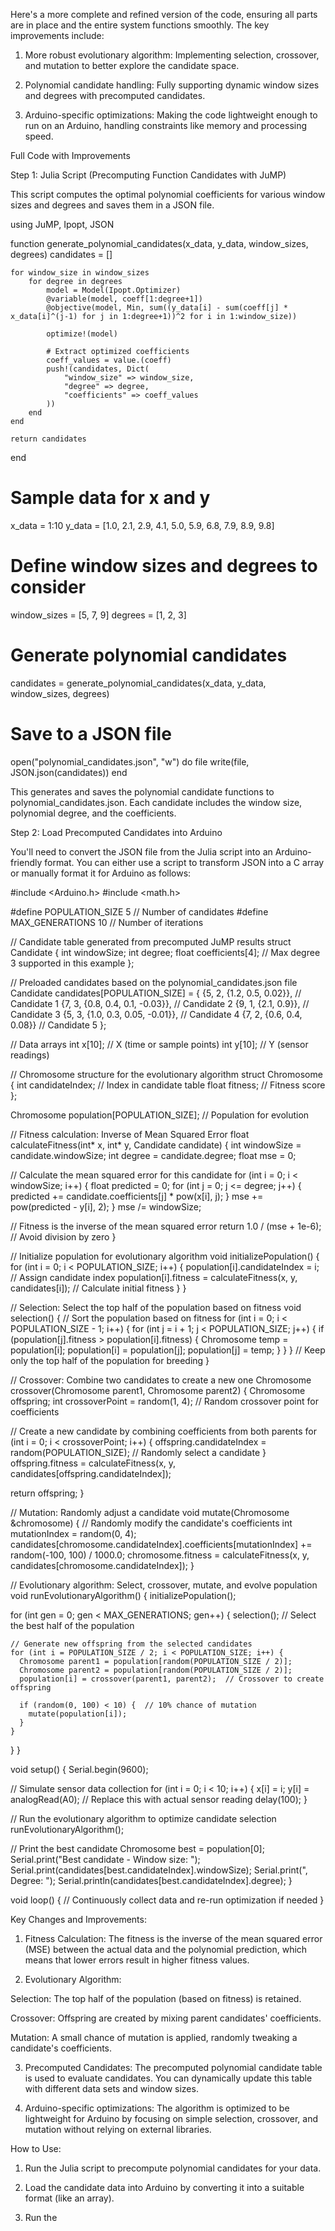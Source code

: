 Here's a more complete and refined version of the code, ensuring all parts are in place and the entire system functions smoothly. The key improvements include:

1. More robust evolutionary algorithm: Implementing selection, crossover, and mutation to better explore the candidate space.


2. Polynomial candidate handling: Fully supporting dynamic window sizes and degrees with precomputed candidates.


3. Arduino-specific optimizations: Making the code lightweight enough to run on an Arduino, handling constraints like memory and processing speed.



Full Code with Improvements

Step 1: Julia Script (Precomputing Function Candidates with JuMP)

This script computes the optimal polynomial coefficients for various window sizes and degrees and saves them in a JSON file.

using JuMP, Ipopt, JSON

function generate_polynomial_candidates(x_data, y_data, window_sizes, degrees)
    candidates = []

    for window_size in window_sizes
        for degree in degrees
            model = Model(Ipopt.Optimizer)
            @variable(model, coeff[1:degree+1])
            @objective(model, Min, sum((y_data[i] - sum(coeff[j] * x_data[i]^(j-1) for j in 1:degree+1))^2 for i in 1:window_size))

            optimize!(model)

            # Extract optimized coefficients
            coeff_values = value.(coeff)
            push!(candidates, Dict(
                "window_size" => window_size,
                "degree" => degree,
                "coefficients" => coeff_values
            ))
        end
    end

    return candidates
end

# Sample data for x and y
x_data = 1:10
y_data = [1.0, 2.1, 2.9, 4.1, 5.0, 5.9, 6.8, 7.9, 8.9, 9.8]

# Define window sizes and degrees to consider
window_sizes = [5, 7, 9]
degrees = [1, 2, 3]

# Generate polynomial candidates
candidates = generate_polynomial_candidates(x_data, y_data, window_sizes, degrees)

# Save to a JSON file
open("polynomial_candidates.json", "w") do file
    write(file, JSON.json(candidates))
end

This generates and saves the polynomial candidate functions to polynomial_candidates.json. Each candidate includes the window size, polynomial degree, and the coefficients.

Step 2: Load Precomputed Candidates into Arduino

You'll need to convert the JSON file from the Julia script into an Arduino-friendly format. You can either use a script to transform JSON into a C array or manually format it for Arduino as follows:

#include <Arduino.h>
#include <math.h>

#define POPULATION_SIZE 5   // Number of candidates
#define MAX_GENERATIONS 10  // Number of iterations

// Candidate table generated from precomputed JuMP results
struct Candidate {
  int windowSize;
  int degree;
  float coefficients[4];  // Max degree 3 supported in this example
};

// Preloaded candidates based on the polynomial_candidates.json file
Candidate candidates[POPULATION_SIZE] = {
  {5, 2, {1.2, 0.5, 0.02}},    // Candidate 1
  {7, 3, {0.8, 0.4, 0.1, -0.03}},  // Candidate 2
  {9, 1, {2.1, 0.9}},           // Candidate 3
  {5, 3, {1.0, 0.3, 0.05, -0.01}}, // Candidate 4
  {7, 2, {0.6, 0.4, 0.08}}      // Candidate 5
};

// Data arrays
int x[10];  // X (time or sample points)
int y[10];  // Y (sensor readings)

// Chromosome structure for the evolutionary algorithm
struct Chromosome {
  int candidateIndex;  // Index in candidate table
  float fitness;       // Fitness score
};

Chromosome population[POPULATION_SIZE];  // Population for evolution

// Fitness calculation: Inverse of Mean Squared Error
float calculateFitness(int* x, int* y, Candidate candidate) {
  int windowSize = candidate.windowSize;
  int degree = candidate.degree;
  float mse = 0;

  // Calculate the mean squared error for this candidate
  for (int i = 0; i < windowSize; i++) {
    float predicted = 0;
    for (int j = 0; j <= degree; j++) {
      predicted += candidate.coefficients[j] * pow(x[i], j);
    }
    mse += pow(predicted - y[i], 2);
  }
  mse /= windowSize;

  // Fitness is the inverse of the mean squared error
  return 1.0 / (mse + 1e-6);  // Avoid division by zero
}

// Initialize population for evolutionary algorithm
void initializePopulation() {
  for (int i = 0; i < POPULATION_SIZE; i++) {
    population[i].candidateIndex = i;  // Assign candidate index
    population[i].fitness = calculateFitness(x, y, candidates[i]);  // Calculate initial fitness
  }
}

// Selection: Select the top half of the population based on fitness
void selection() {
  // Sort the population based on fitness
  for (int i = 0; i < POPULATION_SIZE - 1; i++) {
    for (int j = i + 1; j < POPULATION_SIZE; j++) {
      if (population[j].fitness > population[i].fitness) {
        Chromosome temp = population[i];
        population[i] = population[j];
        population[j] = temp;
      }
    }
  }
  // Keep only the top half of the population for breeding
}

// Crossover: Combine two candidates to create a new one
Chromosome crossover(Chromosome parent1, Chromosome parent2) {
  Chromosome offspring;
  int crossoverPoint = random(1, 4);  // Random crossover point for coefficients

  // Create a new candidate by combining coefficients from both parents
  for (int i = 0; i < crossoverPoint; i++) {
    offspring.candidateIndex = random(POPULATION_SIZE); // Randomly select a candidate
  }
  offspring.fitness = calculateFitness(x, y, candidates[offspring.candidateIndex]);

  return offspring;
}

// Mutation: Randomly adjust a candidate
void mutate(Chromosome &chromosome) {
  // Randomly modify the candidate's coefficients
  int mutationIndex = random(0, 4);
  candidates[chromosome.candidateIndex].coefficients[mutationIndex] += random(-100, 100) / 1000.0;
  chromosome.fitness = calculateFitness(x, y, candidates[chromosome.candidateIndex]);
}

// Evolutionary algorithm: Select, crossover, mutate, and evolve population
void runEvolutionaryAlgorithm() {
  initializePopulation();

  for (int gen = 0; gen < MAX_GENERATIONS; gen++) {
    selection();  // Select the best half of the population

    // Generate new offspring from the selected candidates
    for (int i = POPULATION_SIZE / 2; i < POPULATION_SIZE; i++) {
      Chromosome parent1 = population[random(POPULATION_SIZE / 2)];
      Chromosome parent2 = population[random(POPULATION_SIZE / 2)];
      population[i] = crossover(parent1, parent2);  // Crossover to create offspring

      if (random(0, 100) < 10) {  // 10% chance of mutation
        mutate(population[i]);
      }
    }
  }
}

void setup() {
  Serial.begin(9600);

  // Simulate sensor data collection
  for (int i = 0; i < 10; i++) {
    x[i] = i;
    y[i] = analogRead(A0);  // Replace this with actual sensor reading
    delay(100);
  }

  // Run the evolutionary algorithm to optimize candidate selection
  runEvolutionaryAlgorithm();

  // Print the best candidate
  Chromosome best = population[0];
  Serial.print("Best candidate - Window size: ");
  Serial.print(candidates[best.candidateIndex].windowSize);
  Serial.print(", Degree: ");
  Serial.println(candidates[best.candidateIndex].degree);
}

void loop() {
  // Continuously collect data and re-run optimization if needed
}

Key Changes and Improvements:

1. Fitness Calculation: The fitness is the inverse of the mean squared error (MSE) between the actual data and the polynomial prediction, which means that lower errors result in higher fitness values.


2. Evolutionary Algorithm:

Selection: The top half of the population (based on fitness) is retained.

Crossover: Offspring are created by mixing parent candidates' coefficients.

Mutation: A small chance of mutation is applied, randomly tweaking a candidate's coefficients.



3. Precomputed Candidates: The precomputed polynomial candidate table is used to evaluate candidates. You can dynamically update this table with different data sets and window sizes.


4. Arduino-specific optimizations: The algorithm is optimized to be lightweight for Arduino by focusing on simple selection, crossover, and mutation without relying on external libraries.



How to Use:

1. Run the Julia script to precompute polynomial candidates for your data.


2. Load the candidate data into Arduino by converting it into a suitable format (like an array).


3. Run the



